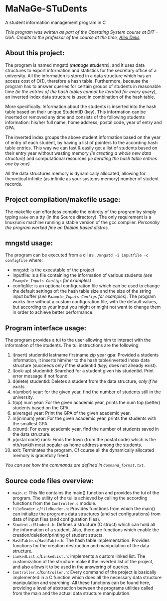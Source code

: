 
# MaNaGe-STuDents

A student information management program in C

*This program was written as part of the Operating System course at DIT – UoA. Credits to the professor of the course at the time, [Alex Delis](https://www.alexdelis.eu/).*

## About this project:

The program is named mngstd *(**m**a**n**a**g**e **st**u**d**ents)*, and it uses data structures to export information and statistics for the secretary office of a university. All the information is stored in a data structure which has an access cost of O(1), therefore a hash table. Furthermore, because the program has to answer queries for certain groups of students in reasonable time *(ie the entries of the hash tables cannot be iterated for every query)*, an inverted index data structure is used in combination of the hash table.

More specifically. Information about the students is inserted into the hash table based on their unique StudentID (key). This information can be inserted or removed any time and consists of the following students information: his/her full name, home address, postal code, year of entry and GPA.

The inverted index groups the above student information based on the year of entry of each student, by having a list of pointers to the according hash table entries. This way we can fast & easily get a list of students based on their entry year without wasting memory *(ie creating a whole new data structure)* and computational resources *(ie iterating the hash table entries one by one)*.

All the data structures memory is dynamically allocated, allowing for theoretical infinite (as infinite as your systems memory) number of student records.

## Project compilation/makefile usage:

The makefile can effortless compile the entirety of the program by simply typing `make` on a tty (in the Source directory). The only requirement is a linux/unix machine running a stable version of the gcc compiler. *Personally the program worked fine on Debian based distros.*

## mngstd usage:

The program can be executed from a cli as `./mngstd -i inputfile -c configfile` where:
-	mngstd: is the executable of the project
-	inputfile: is a file containing the information of various students *(see `Example_Inputs-Configs` for examples)*
-	configfile: is an optional configuration file which can be used to change the default settings of: the hash table size and the size of the string input buffer *(see `Example_Inputs-Configs` for examples)*. The program works fine without a custom configuration file, with the default values, but according to your input you might or might not want to change them in order to achieve better performance.

## Program interface usage:

The program provides a tui to the user allowing him to interact with the information of the students. The tui instructions are the following:

1. i(nsert) studentid lastname firstname zip year gpa: Provided a students information, it inserts him/her to the hash table/inverted index data structure (succeeds only if the studentid *(key)* does not already exist).
2. l(ook-up) studentid: Searched for a student given his studentid. Print error message if not found.
3. d(elete) studentid: Deletes a student from the data structure, *only if he exists*.
4. n(umber) year: for the given year, find the number of students still in the university.
5. t(op) num year: For the given academic year, prints the num top (better) students based on the GPA. 
6. a(verage) year: Print the GPA of the given academic year.
7. m(inimum) year: For the given academic year, prints the students with the smallest GPA.
8. c(ount): For every academic year, find the number of students saved in the data structure.
9. p(ostal code) rank: Finds the town (from the postal code) which is the nth/rankth most popular as home address among the students.
10. exit: Terminates the program. Of course all the dynamically allocated memory is gracefully freed. 

*You can see how the commands are defined in `Command_format.txt`.*

## Source code files overview:

- `main.c`: This file contains the main() function and provides the tui of the program. The utility of the tui is achieved by calling the according functions from the `Controller.c` module.
- `fileReader.c`/`fileReader.h`: Provides functions from which the main() can initialize the programs data structures (and set configurations) from data of input files (and configuration files).
- `Student.c`/`Student.h`: Defines a structure (C struct) which can hold all the information of a student. Also, there are functions which enable the creation/deletion/printing of student structs.
- `HashTable.c`/`HashTable.h`: The hash table implementation. Provides functions for the creation destruction and manipulation of the data structure.
- `LinkedList.c`/`LinkedList.h`: Implements a custom linked list. The customization of the structure make it the inverted list of the project, and also allows it to be used in the answering of queries. 
- `Controller.c`/`Controller.h`: Every command of the project is basically implemented in a C function which does all the necessary data structure manipulation and searching. All these functions can be found here, providing a level of abstraction between the programs utilities called from the main and the actual data structure manipulation.

